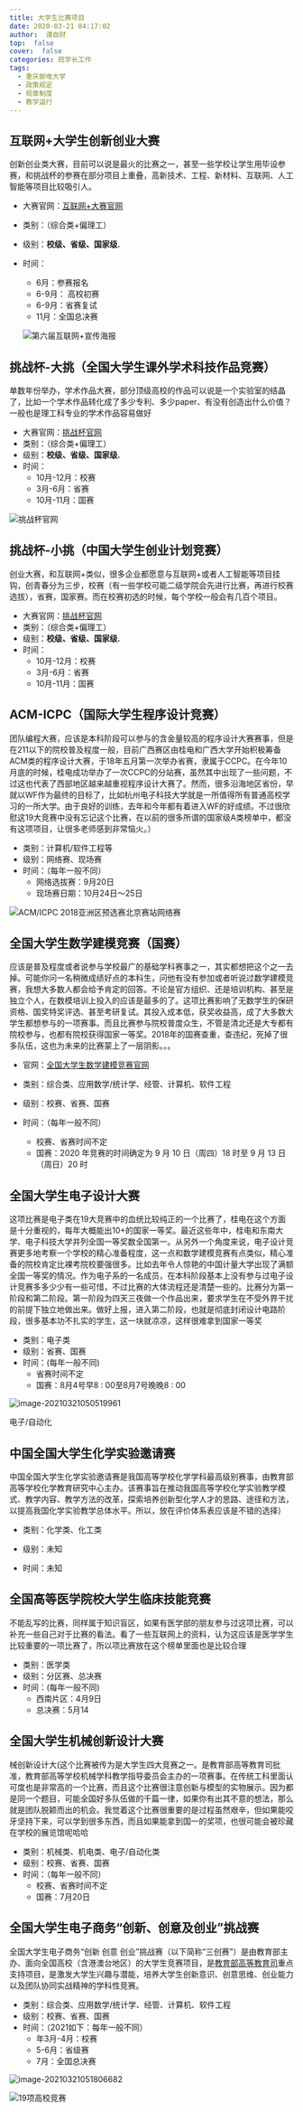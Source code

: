 ```yaml
---
title: 大学生比赛项目
date: 2020-03-21 04:17:02
author:  谭自财
top:  false
cover:  false
categories: 班学长工作
tags:
  - 重庆邮电大学
  - 政策规定	
  - 规章制度
  - 教学运行
---
```



## **互联网+大学生创新创业大赛**

创新创业类大赛，目前可以说是最火的比赛之一，甚至一些学校让学生用毕设参赛，和挑战杯的参赛在部分项目上重叠，高新技术、工程、新材料、互联网、人工智能等项目比较吸引人。

+ 大赛官网：[互联网+大赛官网](https://cy.ncss.cn/)

+ 类别：（综合类+偏理工）

+ 级别：**校级、省级、国家级.**

+ 时间：

  + 6月：参赛报名
  + 6-9月： 高校初赛
  + 6-9月：省赛复试
  + 11月：全国总决赛

  ![第六届互联网+宣传海报](https://gitee.com/tanzicai/drawingbed/raw/master/img/20210321042459.png)

## 挑战杯-大挑（全国大学生课外学术科技作品竞赛）

单数年份举办，学术作品大赛，部分顶级高校的作品可以说是一个实验室的结晶了，比如一个学术作品转化成了多少专利、多少paper、有没有创造出什么价值？一般也是理工科专业的学术作品容易做好

+ 大赛官网：[挑战杯官网](http://www.tiaozhanbei.net/)
+ 类别：（综合类+偏理工）
+ 级别：**校级、省级、国家级.**
+ 时间：
  + 10月-12月：校赛
  + 3月-6月：省赛
  + 10月-11月：国赛

![挑战杯官网](https://gitee.com/tanzicai/drawingbed/raw/master/img/20210321043505.png)

## 挑战杯-小挑（中国大学生创业计划竞赛）

创业大赛，和互联网+类似，很多企业都愿意与互联网+或者人工智能等项目挂钩，创青春分为三步，校赛（有一些学校可能二级学院会先进行比赛，再进行校赛选拔），省赛，国家赛。而在校赛初选的时候，每个学校一般会有几百个项目。

+ 大赛官网：[挑战杯官网](http://www.tiaozhanbei.net/)
+ 类别：（综合类+偏理工）
+ 级别：**校级、省级、国家级.**
+ 时间：
  + 10月-12月：校赛
  + 3月-6月：省赛
  + 10月-11月：国赛

## **ACM-ICPC**（国际大学生程序设计竞赛）

团队编程大赛，应该是本科阶段可以参与的含金量较高的程序设计大赛赛事，但是在211以下的院校普及程度一般，目前广西赛区由桂电和广西大学开始积极筹备ACM类的程序设计大赛，于18年五月第一次举办省赛，隶属于CCPC。在今年10月底的时候，桂电成功举办了一次CCPC的分站赛，虽然其中出现了一些问题，不过这也代表了西部地区越来越重视程序设计大赛了。然而，很多沿海地区省份，早就以WF作为最终的目标了，比如杭州电子科技大学就是一所值得所有普通高校学习的一所大学。由于良好的训练，去年和今年都有着进入WF的好成绩。不过很欣慰这19大竞赛中没有忘记这个比赛，在以前的很多所谓的国家级A类榜单中，都没有这项项目，让很多老师感到非常恼火。）

+ 类别：计算机/软件工程等
+ 级别：网络赛、现场赛
+ 时间：（每年一般不同）
  + 网络选拔赛：9月20日
  + 现场赛日期：10月24日～25日

![ACM/ICPC 2018亚洲区预选赛北京赛站网络赛](https://gitee.com/tanzicai/drawingbed/raw/master/img/20210321045312.png)

## **全国大学生数学建模竞赛**（国赛）

应该是普及程度或者说参与学校最广的基础学科赛事之一，其实都想把这个之一去掉。可能你问一名稍微成绩好点的本科生，问他有没有参加或者听说过数学建模竞赛，我想大多数人都会给予肯定的回答。不论是官方组织、还是培训机构、甚至是独立个人，在数模培训上投入的应该是最多的了。这项比赛影响了无数学生的保研资格、国奖特奖评选、甚至考研复试。其投入成本低，获奖收益高，成了大多数大学生都想参与的一项赛事。而且比赛参与院校普度众生，不管是清北还是大专都有院校参与，也都有院校获得国家一等奖。2018年的国赛查重，查违纪，死掉了很多队伍，这也为未来的比赛蒙上了一层阴影。。。

+ 官网：[全国大学生数学建模竞赛官网](www.mcm.edu.c)

+ 类别：综合类、应用数学/统计学、经管、计算机、软件工程
+ 级别：校赛、省赛、国赛
+ 时间：（每年一般不同）
  + 校赛、省赛时间不定
  + 国赛：2020 年竞赛的时间确定为 9 月 10 日（周四）18 时至 9 月 13 日（周日）20 时

## 全国大学生电子设计大赛

这项比赛是电子类在19大竞赛中的血统比较纯正的一个比赛了，桂电在这个方面是十分重视的，每年大概能出10+的国家一等奖。最近这些年中，桂电和东南大学、电子科技大学并列全国一等奖数全国第一。从另外一个角度来说，电子设计竞赛更多地考察一个学校的精心准备程度，这一点和数学建模竞赛有点类似，精心准备的院校肯定比裸考院校要强很多。比如去年令人惊艳的中国计量大学出现了满额全国一等奖的情况。作为电子系的一名成员，在本科阶段基本上没有参与过电子设计竞赛多多少少有一些可惜，不过比赛的大体流程还是清楚一些的。比赛分为第一阶段和第二阶段。第一阶段为四天三夜做一个作品出来，要求学生在不受外界干扰的前提下独立地做出来。做好上报，进入第二阶段，也就是彻底封闭设计电路阶段，很多基本功不扎实的学生，这一块就凉凉，这样很难拿到国家一等奖

+ 类别：电子类
+ 级别：省赛、国赛
+ 时间：(每年一般不同)
  + 省赛时间不定
  + 国赛：8月4号早8 : 00至8月7号晚晚8 : 00

![image-20210321050519961](https://gitee.com/tanzicai/drawingbed/raw/master/img/20210321050520.png)

电子/自动化

## 中国全国大学生化学实验邀请赛

中国全国大学生化学实验邀请赛是我国高等学校化学学科最高级别赛事，由教育部高等学校化学教育研究中心主办。该赛事旨在推动我国高等学校化学实验教学模式、教学内容、教学方法的改革，探索培养创新型化学人才的思路、途径和方法，以提高我国化学实验教学总体水平。所以，放在评价体系表应该是不错的选择）

+ 类别：化学类、化工类

+ 级别：未知

+ 时间：未知

  

## 全国高等医学院校大学生临床技能竞赛

不能乱写的比赛，同样属于知识盲区，如果有医学部的朋友参与过这项比赛，可以补充一些自己对于比赛的看法。看了一些互联网上的资料，认为这应该是医学学生比较重要的一项比赛了，所以项比赛放在这个榜单里面也是比较合理

+ 类别：医学类
+ 级别：分区赛、总决赛
+ 时间：(每年一般不同)
  + 西南片区：4月9日
  + 总决赛：5月14

## 全国大学生机械创新设计大赛

械创新设计大(这个比赛被传为是大学生四大竞赛之一。是教育部高等教育司批准，教育部高等学校机械学科教学指导委员会主办的一项赛事。在传统工科里面认可度也是非常高的一个比赛，而且这个比赛很注意创新与模型的实物展示。因为都是同一个题目，可能全国好多队伍做的千篇一律，如果你有出其不意的想法，那么就是团队脱颖而出的机会。我觉着这个比赛很重要的是过程虽然艰辛，但如果能咬牙坚持下来，可以学到很多东西，而且如果能拿到国一的奖项，也很可能会被珍藏在学校的展览馆呢哈哈

+ 类别：机械类、机电类、电子/自动化类
+ 级别：校赛、省赛、国赛
+ 时间：（每年一般不同）
  + 校赛、省赛时间不定
  + 国赛：7月20日

## 全国大学生电子商务“创新、创意及创业”挑战赛

全国大学生电子商务“创新 创意 创业”挑战赛（以下简称“三创赛”）是由教育部主办、面向全国高校（含港澳台地区）的大学生竞赛项目，是[教育部高等教育司](https://baike.baidu.com/item/教育部高等教育司/9415634)重点支持项目，是激发大学生兴趣与潜能，培养大学生创新意识、创意思维、创业能力以及团队协同实战精神的学科性竞赛。

+ 类别：综合类、应用数学/统计学、经管、计算机、软件工程
+ 级别：校赛、省赛、国赛
+ 时间：（2021如下：每年一般不同）
  + 年3月-4月：校赛
  + 5-6月：省级赛
  + 7月：全国总决赛

![image-20210321051806682](https://gitee.com/tanzicai/drawingbed/raw/master/img/20210321051807.png)

![19项高校竞赛](https://gitee.com/tanzicai/drawingbed/raw/master/img/20210321042102.png)